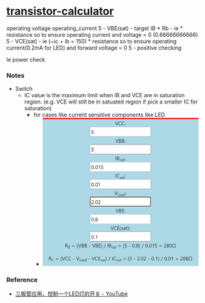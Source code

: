 [transistor-calculator](https://dirkarnez.github.io/transistor-calculator)
==========================================================================
operating voltage
operating_current
5 - VBE(sat) - target IB * Rb - ie * resistance so to ensure operating current and voltage = 0 (0.66666666666)
5 - VCE(sat) - ie (~ic + ib = 150) * resistance so to ensure operating current(0.2mA for LED) and forward voltage = 0 
5 - 
positive checking

Ie
 power check
### Notes
- Switch
   - IC value is the maximum limit when IB and VCE are in saturation region. (e.g. VCE will still be in satuated region if pick a smaller IC for saturation)
      - for cases like current sensitive components like LED
         - ![](led.jpg)

### Reference
- [三极管应用，控制一个LED灯的开关 - YouTube](https://www.youtube.com/watch?v=1XvOQBLePhE)
